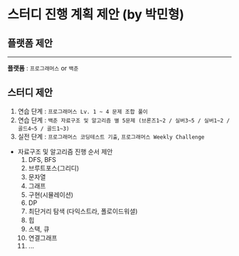 # 스터디 진행 계획 제안 (by 박민형)

## 플랫폼 제안
***
**플랫폼** : `프로그래머스` or `백준`

## 스터디 제안
1) 연습 단계 : `프로그래머스 Lv. 1 ~ 4 문제 조합 풀이`
2) 연습 단계 : `백준 자료구조 및 알고리즘 별 5문제 (브론즈1~2 / 실버3~5 / 실버1~2 / 골드4~5 / 골드1~3)`
3) 실전 단계 : `프로그래머스 코딩테스트 기출`, `프로그래머스 Weekly Challenge`

* 자료구조 및 알고리즘 진행 순서 제안
  1) DFS, BFS
  2) 브루트포스(그리디)
  3) 문자열
  4) 그래프
  5) 구현(시뮬레이션)
  6) DP
  7) 최단거리 탐색 (다익스트라, 폴로이드워셜)
  8) 힙
  9) 스택, 큐
  10) 연결그래프
  11) ...
  
